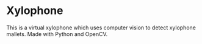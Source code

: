 # Xylophone

This is a virtual xylophone which uses computer vision to detect xylophone mallets. Made with Python and OpenCV.
